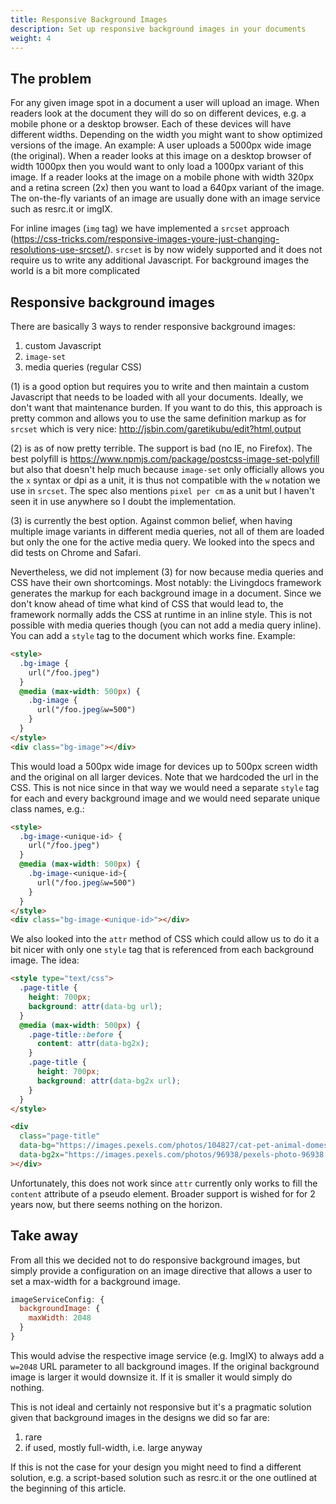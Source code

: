 ```yaml
---
title: Responsive Background Images
description: Set up responsive background images in your documents
weight: 4
---
```


## The problem

For any given image spot in a document a user will upload an image. When readers look at the document they will do so on different devices, e.g. a mobile phone or a desktop browser. Each of these devices will have different widths. Depending on the width you might want to show optimized versions of the image. An example: A user uploads a 5000px wide image (the original). When a reader looks at this image on a desktop browser of width 1000px then you would want to only load a 1000px variant of this image. If a reader looks at the image on a mobile phone with width 320px and a retina screen (2x) then you want to load a 640px variant of the image. The on-the-fly variants of an image are usually done with an image service such as resrc.it or imgIX.

For inline images (`img` tag) we have implemented a `srcset` approach (https://css-tricks.com/responsive-images-youre-just-changing-resolutions-use-srcset/). `srcset` is by now widely supported and it does not require us to write any additional Javascript. For background images the world is a bit more complicated

## Responsive background images

There are basically 3 ways to render responsive background images:

1. custom Javascript
2. `image-set`
3. media queries (regular CSS)

(1) is a good option but requires you to write and then maintain a custom Javascript that needs to be loaded with all your documents. Ideally, we don't want that maintenance burden. If you want to do this, this approach is pretty common and allows you to use the same definition markup as for `srcset` which is very nice: http://jsbin.com/garetikubu/edit?html,output

(2) is as of now pretty terrible. The support is bad (no IE, no Firefox). The best polyfill is https://www.npmjs.com/package/postcss-image-set-polyfill but also that doesn't help much because `image-set` only officially allows you the `x` syntax or dpi as a unit, it is thus not compatible with the `w` notation we use in `srcset`. The spec also mentions `pixel per cm` as a unit but I haven't seen it in use anywhere so I doubt the implementation.

(3) is currently the best option. Against common belief, when having multiple image variants in different media queries, not all of them are loaded but only the one for the active media query. We looked into the specs and did tests on Chrome and Safari.

Nevertheless, we did not implement (3) for now because media queries and CSS have their own shortcomings. Most notably: the Livingdocs framework generates the markup for each background image in a document. Since we don't know ahead of time what kind of CSS that would lead to, the framework normally adds the CSS at runtime in an inline style. This is not possible with media queries though (you can not add a media query inline). You can add a `style` tag to the document which works fine. Example:

```html
<style>
  .bg-image {
    url("/foo.jpeg")
  }
  @media (max-width: 500px) {
    .bg-image {
      url("/foo.jpeg&w=500")
    }
  }
</style>
<div class="bg-image"></div>
```

This would load a 500px wide image for devices up to 500px screen width and the original on all larger devices. Note that we hardcoded the url in the CSS. This is not nice since in that way we would need a separate `style` tag for each and every background image and we would need separate unique class names, e.g.:

```html
<style>
  .bg-image-<unique-id> {
    url("/foo.jpeg")
  }
  @media (max-width: 500px) {
    .bg-image-<unique-id>{
      url("/foo.jpeg&w=500")
    }
  }
</style>
<div class="bg-image-<unique-id>"></div>
```

We also looked into the `attr` method of CSS which could allow us to do it a bit nicer with only one `style` tag that is referenced from each background image. The idea:

```html
<style type="text/css">
  .page-title {
    height: 700px;
    background: attr(data-bg url);
  }
  @media (max-width: 500px) {
    .page-title::before {
      content: attr(data-bg2x);
    }
    .page-title {
      height: 700px;
      background: attr(data-bg2x url);
    }
  }
</style>

<div
  class="page-title"
  data-bg="https://images.pexels.com/photos/104827/cat-pet-animal-domestic-104827.jpeg?w=1260&h=750&auto=compress&cs=tinysrgb"
  data-bg2x="https://images.pexels.com/photos/96938/pexels-photo-96938.jpeg?w=1260&h=750&auto=compress&cs=tinysrgb"
></div>
```

Unfortunately, this does not work since `attr` currently only works to fill the `content` attribute of a pseudo element. Broader support is wished for for 2 years now, but there seems nothing on the horizon.

## Take away

From all this we decided not to do responsive background images, but simply provide a configuration on an image directive that allows a user to set a max-width for a background image.

```js
imageServiceConfig: {
  backgroundImage: {
    maxWidth: 2048
  }
}
```

This would advise the respective image service (e.g. ImgIX) to always add a `w=2048` URL parameter to all background images. If the original background image is larger it would downsize it. If it is smaller it would simply do nothing.

This is not ideal and certainly not responsive but it's a pragmatic solution given that background images in the designs we did so far are:

1. rare
2. if used, mostly full-width, i.e. large anyway

If this is not the case for your design you might need to find a different solution, e.g. a script-based solution such as resrc.it or the one outlined at the beginning of this article.
